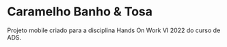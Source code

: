 # Caramelho Banho & Tosa

Projeto mobile criado para a disciplina Hands On Work VI 2022 do curso de ADS.
